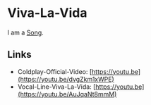 # Viva-La-Vida

I am a [Song](90000011.md).

## Links

- Coldplay-Official-Video: [https://youtu.be](https://youtu.be/dvgZkm1xWPE)
- Vocal-Line-Viva-La-Vida: [https://youtu.be](https://youtu.be/AuJqaNt8mmM)
